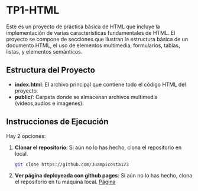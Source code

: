 # TP1-HTML

Este es un proyecto de práctica básica de HTML que incluye la implementación de varias características fundamentales de HTML. El proyecto se compone de secciones que ilustran la estructura básica de un documento HTML, el uso de elementos multimedia, formularios, tablas, listas, y elementos semánticos.

## Estructura del Proyecto

- **index.html**: El archivo principal que contiene todo el código HTML del proyecto.
- **public/**: Carpeta donde se almacenan archivos multimedia (videos,audios e imagenes).

## Instrucciones de Ejecución
Hay 2 opciones:
1. **Clonar el repositorio**: Si aún no lo has hecho, clona el repositorio en local.
   ```bash
   git clone https://github.com/Juampicosta123
2. **Ver página deployeada con github pages**: Si aún no lo has hecho, clona el repositorio en tu máquina local.
  [Página](https://juampicosta123.github.io/TP1---HTML/)



